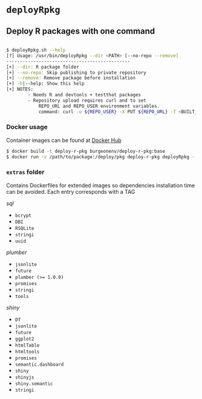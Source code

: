 # `deployRpkg`

## Deploy R packages with one command

```bash

$ deployRpkg.sh --help
[?] Usage: /usr/bin/deployRpkg --dir <PATH> [--no-repo --remove]
----------------------------------------------
[+]	--dir: R package folder
[+]	--no-repo: Skip publishing to private repository
[+]	--remove: Remove package before installation
[+]	-h|--help: Show this help
[+] NOTES:
		- Needs R and devtools + testthat packages
		- Repository upload requires curl and to set
			REPO_URL and REPO_USER environment variables.
			command: curl -u ${REPO_USER} -X PUT ${REPO_URL} -T <BUILT_PACKAGE>.
```

### Docker usage

Container images can be found at [Docker Hub](https://hub.docker.com/r/burgeonenv/deploy-r-pkg)

```bash
$ docker build -t deploy-r-pkg burgeonenv/deploy-r-pkg:base
$ docker run -v /path/to/package:/deploy/pkg deploy-r-pkg deployRpkg --dir . --no-repo
```

### `extras` folder

Contains Dockerfiles for extended images so dependencies installation time can be avoided. Each entry corresponds with a TAG

*sql*
 - `bcrypt`
 - `DBI`
 - `RSQLite`
 - `stringi`
 - `uuid`

*plumber*
 - `jsonlite`
 - `future`
 - `plumber (>= 1.0.0)`
 - `promises`
 - `stringi`
 - `tools`

*shiny*
 - `DT`
 - `jsonlite`
 - `future`
 - `ggplot2`
 - `htmlTable`
 - `htmltools`
 - `promises`
 - `semantic.dashboard`
 - `shiny`
 - `shinyjs`
 - `shiny.semantic`
 - `stringi`

